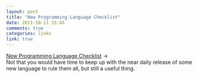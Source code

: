 ```yaml
---
layout: post
title: "New Programming Language Checklist"
date: 2011-10-11 15:45
comments: true
categories: links
link: true
---
```

[New Programming Language Checklist](http://colinm.org/language_checklist.html "New Programming Language Checklist") &rarr;  
Not that you would have time to keep up with the near daily release of
some new language to rule them all, but still a useful thing.
